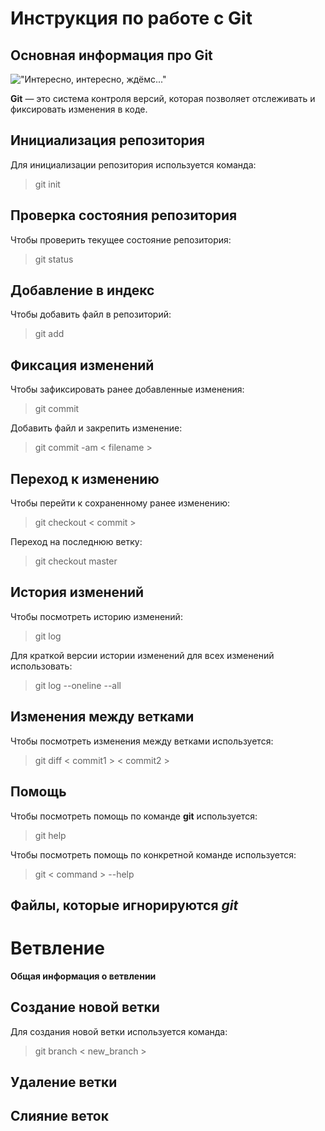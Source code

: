 # **Инструкция по работе с Git**

## Основная информация про Git

!["Интересно, интересно, ждёмс..."](waiter.jpg)

**Git** — это система контроля версий, которая позволяет отслеживать и фиксировать изменения в коде.

## Инициализация репозитория

Для инициализации репозитория используется команда:

> git init

## Проверка состояния репозитория

Чтобы проверить текущее состояние репозитория:

> git status

## Добавление в индекс

Чтобы добавить файл в репозиторий:

> git add

## Фиксация изменений

Чтобы зафиксировать ранее добавленные изменения:

> git commit

Добавить файл и закрепить изменение:

> git commit -am < filename >

## Переход к изменению

Чтобы перейти к сохраненному ранее изменению:
> git checkout  < commit >

Переход на последнюю ветку:
> git checkout master

## История изменений

Чтобы посмотреть историю изменений:
> git log

Для краткой версии истории изменений для всех изменений использовать:
> git log --oneline --all

## Изменения между ветками

Чтобы посмотреть изменения между ветками используется:
> git diff < commit1 > < commit2 >

## Помощь

Чтобы посмотреть помощь по команде **git** используется:
> git help

Чтобы посмотреть помощь по конкретной команде используется:
> git < command > --help

## Файлы, которые игнорируются *git*

# Ветвление

**Общая информация о ветвлении**

## Создание новой ветки

Для создания новой ветки используется команда:

> git branch < new_branch >

## Удаление ветки

## Слияние веток
